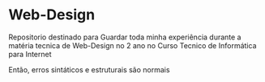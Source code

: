 # Web-Design

Repositorio destinado para Guardar toda minha experiência durante a matéria tecnica de Web-Design no 2 ano no Curso Tecnico de Informática para Internet 

Então, erros sintáticos e estruturais são normais 

